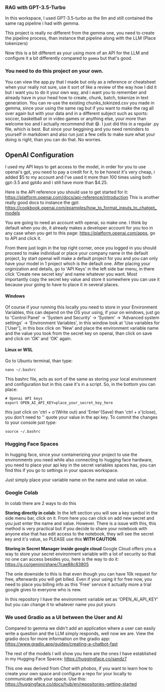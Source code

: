 ### RAG with GPT-3.5-Turbo

In this workspace, I used GPT-3.5-turbo as the llm and still contained the same rag pipeline i had with gemma.

This project is really no different from the gemma one, you need to create the pipeline process, than instance that pipeline along with the LLM (Place tokenizers)

Now this is a bit different as your using more of an API for the LLM and configure it a bit differently compared to `gemma` but that's good.

### You need to do this project on your own.

You can view the app.py that I made but only as a reference or cheatsheet when your really not sure, use it sort of like a review of the way how I did it but i want you to do it your own way, and i want you to remember and already have in your head how to create, chunk, batch, tokenize in text generation. You can  re-use the existing chunks_tokinzed.csv you made in gemma, since your using the same rag but if you want to make the rag all over again but with your data and in a different subject such as sports: soccer, basketball or in video games or anything else, your more than welcome too and I actually recommend that 😄. I just did this in a regular .py file, which is best. But since your beggining and you need reminders to yourself in markdown and also run just a few cells to make sure what your doing is right, than you can do that. No worries.


## OpenAI Configuration
I used my API keys to get access to the model, in order for you to use openai's gpt, you need to pay a credit for it, to be honest it's very cheap, i added $5 to my account and I've used it more than 100 times using both gpt-3.5 and gpt4o and i still have more than $4.25.

Here is the API reference you should use to get started for it: https://platform.openai.com/docs/api-reference/introduction
This is another really good docs to instance the gpt: https://cookbook.openai.com/examples/how_to_format_inputs_to_chatgpt_models

You are going to need an account with openai, so make one. I think by default when you do, it already makes a developer account for you too in any case when you get to this page: https://platform.openai.com/apps, go to API and click it.

From there just login in the top right corner, once you logged in you should proceed to make individual or place your company name in the default project, by start openai will make a default project for you and you can only have your model in 1 project which is the default one. After placing your orginization and details, go to 'API Keys' in the left side bar menu, in there click 'Create new secret key' and name whatever you want. Most importantly copy the secret key value and store it somewhere you can use it because your going to have to place it in several places.

#### Windows
Of course if your running this locally you need to store in your Environment Variables, this can depend on the OS your using, if your on windows, just go to 'Control Panel' -> 'System and Security' -> 'System' -> 'Advanced system settings' -> 'Environment Variables', in this window look at 'Use variables for ['User'], in this box click on 'New' and place the environment variable name and the value you took from the secret key on openai, than click on save and click on 'OK' and 'OK' again.

#### Linux or WSL
Go to Ubuntu terminal, than type:
~~~
nano ~/.bashrc
~~~
This bashrc file, acts as sort of the same as storing your local environment and configuration but in this case it's in a script.
So, in the bottom you can place:
~~~
# Openai API keys
export OPEN_AI_API_KEY=place_your_secret_key_here
~~~
this just click on 'ctrl + o'(Write out) and 'Enter'(Save) than 'ctrl + x'(close), you don't need to '' quote your value in the api key.
To commit the changes to your console just type:
~~~
source ~/.bashrc
~~~

### Hugging Face Spaces

In hugging face, since your containerizing your project to use the environments you need while also connecting to hugging face hardware, you need to place your api key in the secret variables spaces has, you can find this if you go to settings in your spaces workspace.

Just simply place your variable name on the name and value on value.


### Google Colab

In colab there are 2 ways to do this

**Storing directly in colab**:
In the left section you will see a key symbol in the side menu bar, click on it. From here you can click on add new secret and you just enter the name and value.
However. There is a issue with this, this method is very practical but if you decide to share your notebook with anyone else that has edit access to the notebook, they will see the secret key and it's value, so PLEASE use this **WITH CAUTION**.

**Storing in Secret Manager inside google cloud**
Google Cloud offers you a way to store your secret environment variable with a lot of security so that no one can access besides you, here is the way to do it: https://g.co/gemini/share/7cae88c83805

The onle downside to this is that even though you can have 10k request for free, afterwards you will get billed. Even if your using it for free now, you need to place you billing info as this 'Free' service it actually more a trial google gives to everyone who is new.

In this repository I have the environment variable set as 'OPEN_AI_API_KEY' but you can change it to whatever name you put yours 



### We used Gradio as a UI between the User and AI

Compared to gemma we didn't add an application where a user can easily write a question and the LLM simply responds, well now we are. 
View the gradio docs for more information on the gradio app: https://www.gradio.app/guides/creating-a-chatbot-fast

The rest of the models I will show you here are the ones I have established in my Hugging Face Spaces: https://huggingface.co/sandz7

This one was derived from *Chat with phobos*, if you want to learn how to create your own space and configure a repo for your locally to communicate with your space.
Use this: https://huggingface.co/docs/hub/en/repositories-getting-started
